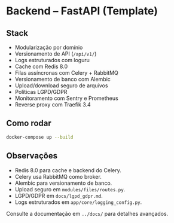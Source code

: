 # Backend – FastAPI (Template)

## Stack
- Modularização por domínio
- Versionamento de API (`/api/v1/`)
- Logs estruturados com loguru
- Cache com Redis 8.0
- Filas assíncronas com Celery + RabbitMQ
- Versionamento de banco com Alembic
- Upload/download seguro de arquivos
- Políticas LGPD/GDPR
- Monitoramento com Sentry e Prometheus
- Reverse proxy com Traefik 3.4

## Como rodar
```bash
docker-compose up --build
```

## Observações
- Redis 8.0 para cache e backend do Celery.
- Celery usa RabbitMQ como broker.
- Alembic para versionamento de banco.
- Upload seguro em `modules/files/routes.py`.
- LGPD/GDPR em `docs/lgpd_gdpr.md`.
- Logs estruturados em `app/core/logging_config.py`.

Consulte a documentação em `../docs/` para detalhes avançados. 
